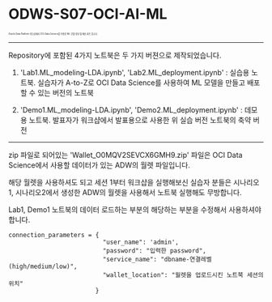# ODWS-S07-OCI-AI-ML

<span style="font-size:30%">Oracle Data Platform 워크샵에서 OCI-Data Science를 이용한 ML 모델 생성 및 배포 파트 입니다.</span> 

---

Repository에 포함된 4가지 노트북은 두 가지 버젼으로 제작되었습니다. 

1. 'Lab1.ML_modeling-LDA.ipynb', 'Lab2.ML_deployment.ipynb' : 실습용 노트북. 실습자가 A-to-Z로 OCI Data Science를 사용하여 ML 모델을 만들고 배포할 수 있는 버전의 노트북

2. 'Demo1.ML_modeling-LDA.ipynb', 'Demo2.ML_deployment.ipynb' : 데모용 노트북. 발표자가 워크샵에서 발표용으로 사용한 위 실습 버전 노트북의 축약 버전

---

zip 파일로 되어있는 'Wallet_O0MQV2SEVCX6GMH9.zip' 파일은 OCI Data Science에서 사용할 데이터가 있는 ADW의 월렛 파일입니다. 

해당 월렛을 사용하셔도 되고 세션 1부터 워크샵을 실행해보신 실습자 분들은 시나리오1, 시나리오2에서 생성한 ADW의 월렛을 사용해서 노트북 실행해도 무방합니다.

Lab1, Demo1 노트북의 데이터 로드하는 부분의 해당하는 부분을 수정해서 사용하셔야 합니다. 

    connection_parameters = {     
                              "user_name": 'admin', 
                              "password": "입력한 password", 
                              "service_name": "dbname-연결레벨(high/medium/low)", 
                              "wallet_location": "월렛을 업로드시킨 노트북 세션의 위치"
                            }

